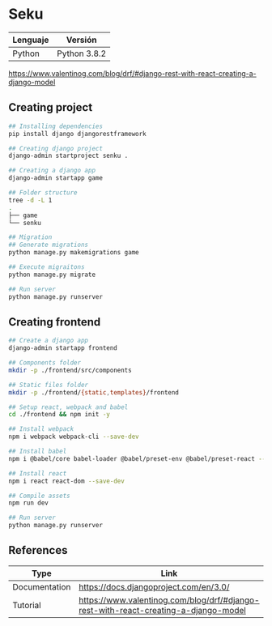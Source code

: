 # Seku

| Lenguaje | Versión        |
| -------- | -------------- |
| Python   | Python 3.8.2   |


https://www.valentinog.com/blog/drf/#django-rest-with-react-creating-a-django-model

## Creating project
```bash
## Installing dependencies
pip install django djangorestframework

## Creating django project
django-admin startproject senku .

## Creating a django app
django-admin startapp game

## Folder structure
tree -d -L 1
.
├── game
└── senku

## Migration
## Generate migrations
python manage.py makemigrations game

## Execute migraitons
python manage.py migrate

## Run server
python manage.py runserver
```

## Creating frontend
```bash
## Create a django app
django-admin startapp frontend

## Components folder
mkdir -p ./frontend/src/components

## Static files folder
mkdir -p ./frontend/{static,templates}/frontend

## Setup react, webpack and babel
cd ./frontend && npm init -y

## Install webpack
npm i webpack webpack-cli --save-dev

## Install babel
npm i @babel/core babel-loader @babel/preset-env @babel/preset-react --save-dev

## Install react
npm i react react-dom --save-dev

## Compile assets
npm run dev

## Run server
python manage.py runserver
```

## References

| Type          | Link                                                                                |
| ------------- | ----------------------------------------------------------------------------------- |
| Documentation | https://docs.djangoproject.com/en/3.0/                                              |
| Tutorial      | https://www.valentinog.com/blog/drf/#django-rest-with-react-creating-a-django-model |
